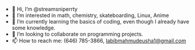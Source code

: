 - 👋 Hi, I’m @streamsniperrty
- 👀 I’m interested in math, chemistry, skateboarding, Linux, Anime
- 🌱 I’m currently learning the basics of coding, even though I already have some knowledge.
- 💞️ I’m looking to collaborate on programming projects.
- 📫 How to reach me: (646) 785-3866, labibmahmudeusha1@gmail.com

<!---
streamsniperrty/streamsniperrty is a ✨ special ✨ repository because its `README.md` (this file) appears on your GitHub profile.
You can click the Preview link to take a look at your changes.
--->
